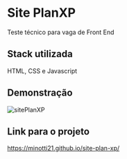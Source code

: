 
# Site PlanXP

Teste técnico para vaga de Front End


## Stack utilizada

HTML, CSS e Javascript

## Demonstração

![sitePlanXP](https://i.imgur.com/PhOGSZz.png)


## Link para o projeto

https://minotti21.github.io/site-plan-xp/
